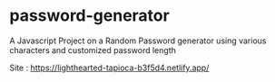 # password-generator

A Javascript Project on a Random Password generator using various characters and customized password length

Site : https://lighthearted-tapioca-b3f5d4.netlify.app/
